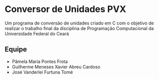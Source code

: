 # Conversor de Unidades PVX
Um programa de conversão de unidades criado em C com o objetivo de realizar o trabalho final da disciplina de Programação Computacional da Universidade Federal do Ceará


## Equipe
- Pâmela Maria Pontes Frota
- Guilherme Meneses Xavier Abreu Cardoso
- José Vanderlei Furtuna Tomé

